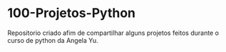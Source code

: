 # 100-Projetos-Python

Repositorio criado afim de compartilhar alguns projetos feitos durante o curso de python da Angela Yu.
